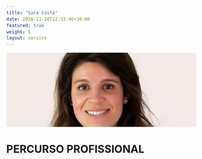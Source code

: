 ```yaml
---
title: "Sara Costa"
date: 2018-11-18T12:33:46+10:00
featured: true
weight: 1
layout: service
---
```


![Sara Costa](/images/team/sara.webp)

# PERCURSO PROFISSIONAL 

